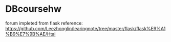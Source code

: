 # DBcoursehw
forum impleted from flask
reference: https://github.com/Leezhonglin/learingnote/tree/master/flask/flask%E9%A1%B9%E7%9B%AE/Htai
